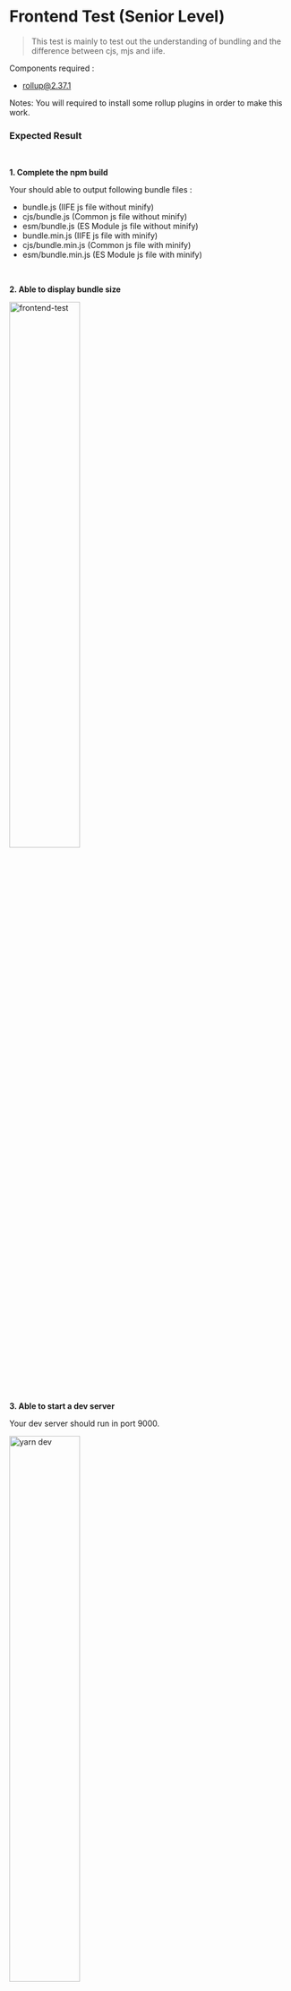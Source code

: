 # Frontend Test (Senior Level)

> This test is mainly to test out the understanding of bundling and the difference between cjs, mjs and iife.

Components required :

- rollup@2.37.1

Notes:
You will required to install some rollup plugins in order to make this work.

### Expected Result

<br/>

**1. Complete the npm build**

Your should able to output following bundle files :

- bundle.js (IIFE js file without minify)
- cjs/bundle.js (Common js file without minify)
- esm/bundle.js (ES Module js file without minify)
- bundle.min.js (IIFE js file with minify)
- cjs/bundle.min.js (Common js file with minify)
- esm/bundle.min.js (ES Module js file with minify)

<br/>

**2. Able to display bundle size**

<img width="50%" src="https://user-images.githubusercontent.com/28108597/105315513-65a20280-5bfa-11eb-90f4-0168d137b34f.png" alt="frontend-test" />

<br/>

**3. Able to start a dev server**

Your dev server should run in port 9000.

<img width="50%" src="https://user-images.githubusercontent.com/28108597/105316409-c41bb080-5bfb-11eb-830d-13aa3e2afcd6.png" alt="yarn dev" />

<br/>

**4. Able to support typescript file**

Your dev server should able to compile typescript file.

<img width="50%" src="https://user-images.githubusercontent.com/28108597/105319529-f3ccb780-5bff-11eb-993f-b37a9d9aa6bd.png" alt="error" />

**5. Able to import css file and compile to bundle.css**

Your bundle.css should be reside in `public/bundle.css`.

<br/>

To do this test, you should fork this repository and implement your solution inside your forked repository.
